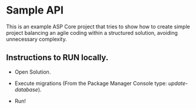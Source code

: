 # Sample API

This is an example ASP Core project that tries to show how to create simple project balancing an agile coding within a structured solution, avoiding unnecessary complexity.

## Instructions to RUN locally.

* Open Solution.

* Execute migrations (From the Package Manager Console type: *update-database*).

* Run!


